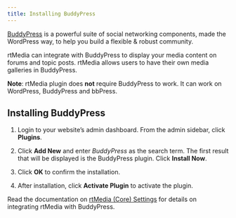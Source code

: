 ```yaml
---
title: Installing BuddyPress
---
```


[BuddyPress](https://buddypress.org/) is a powerful suite of social networking components, made the WordPress way, to help you build a flexible & robust community.

rtMedia can integrate with BuddyPress to display your media content on forums and topic posts. rtMedia allows users to have their own media galleries in BuddyPress.

**Note**: rtMedia plugin does **not** require BuddyPress to work. It can work on WordPress, BuddyPress and bbPress.


## Installing BuddyPress
	
  1. Login to your website’s admin dashboard. From the admin sidebar, click **Plugins**.

	
  2. Click **Add New** and enter *BuddyPress* as the search term. The first result that will be displayed is the BuddyPress plugin. Click **Install Now**.

	
  3. Click **OK** to confirm the installation.

	
  4. After installation, click **Activate Plugin** to activate the plugin.


Read the documentation on [rtMedia (Core) Settings](/rtmedia/getting-started/settings/) for details on integrating rtMedia with BuddyPress.


